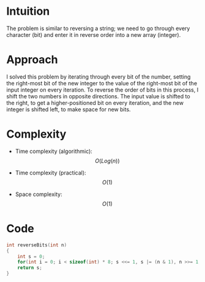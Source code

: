 # Intuition
The problem is similar to reversing a string; we need to go through every character (bit) and enter it in reverse order into a new array (integer).

# Approach
I solved this problem by iterating through every bit of the number, setting the right-most bit of the new integer to the value of the right-most bit of the input integer on every iteration. To reverse the order of bits in this process, I shift the two numbers in opposite directions. The input value is shifted to the right, to get a higher-positioned bit on every iteration, and the new integer is shifted left, to make space for new bits.

# Complexity
- Time complexity (algorithmic):
$$O(Log(n))$$

- Time complexity (practical):
$$O(1)$$

- Space complexity:
$$O(1)$$

# Code
```c
int reverseBits(int n)
{
    int s = 0;
    for(int i = 0; i < sizeof(int) * 8; s <<= 1, s |= (n & 1), n >>= 1, i++);
    return s;
}
```
